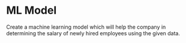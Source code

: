 # ML Model
Create a machine learning model which will help the company in determining the salary of newly
hired employees using the given data.

